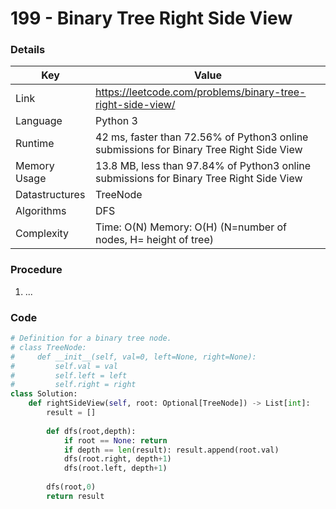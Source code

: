 # 199 - Binary Tree Right Side View

### Details

| Key | Value |
| --- | ----- |
| Link | https://leetcode.com/problems/binary-tree-right-side-view/
| Language | Python 3
| Runtime | 42 ms, faster than 72.56% of Python3 online submissions for Binary Tree Right Side View
| Memory Usage | 13.8 MB, less than 97.84% of Python3 online submissions for Binary Tree Right Side View
| Datastructures | TreeNode
| Algorithms | DFS
| Complexity | Time: O(N) Memory: O(H) (N=number of nodes, H= height of tree)

### Procedure

1. ...

### Code

```python
# Definition for a binary tree node.
# class TreeNode:
#     def __init__(self, val=0, left=None, right=None):
#         self.val = val
#         self.left = left
#         self.right = right
class Solution:
    def rightSideView(self, root: Optional[TreeNode]) -> List[int]:
        result = []
        
        def dfs(root,depth):
            if root == None: return
            if depth == len(result): result.append(root.val)
            dfs(root.right, depth+1)
            dfs(root.left, depth+1)
        
        dfs(root,0)
        return result
```
